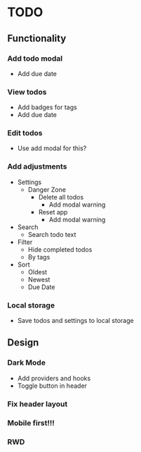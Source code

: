 # TODO

## Functionality

### Add todo modal

- Add due date

### View todos

- Add badges for tags
- Add due date

### Edit todos

- Use add modal for this?

### Add adjustments

- Settings
  - Danger Zone
    - Delete all todos
      - Add modal warning
    - Reset app
      - Add modal warning
- Search
  - Search todo text
- Filter
  - Hide completed todos
  - By tags
- Sort
  - Oldest
  - Newest
  - Due Date

### Local storage

- Save todos and settings to local storage

## Design

### Dark Mode

- Add providers and hooks
- Toggle button in header

### Fix header layout

### Mobile first!!!

### RWD
